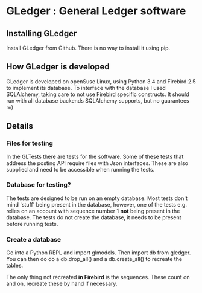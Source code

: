 # GLedger : General Ledger software #

## Installing GLedger ##

Install GLedger from Github. There is no way to install it using pip.

## How GLedger is developed ##

GLedger is developed on openSuse Linux, using Python 3.4 and Firebird 2.5 to implement its database. To interface with the database I used SQLAlchemy, taking care to not use Firebird specific constructs. It should run with all database backends SQLAlchemy supports, but no guarantees :=)

## Details ##

### Files for testing ###

In the GLTests there are tests for the software. Some of these tests that address the posting API require files with Json interfaces. These are also supplied and need to be accessible when running the tests.

### Database for testing? ###

The tests are designed to be run on an empty database. Most tests don't mind 'stuff' being present in the database, however, one of the tests e.g. relies on an account with sequence number 1 **not** being present in the database. The tests do not create the database, it needs to be present before running tests.

### Create a database ####

Go into a Python REPL and import glmodels. Then import db from gledger. You can then do do a db.drop_all() and a db.create_all() to recreate the tables.

The only thing not recreated **in Firebird** is the sequences. These count on and on, recreate these by hand if necessary.
